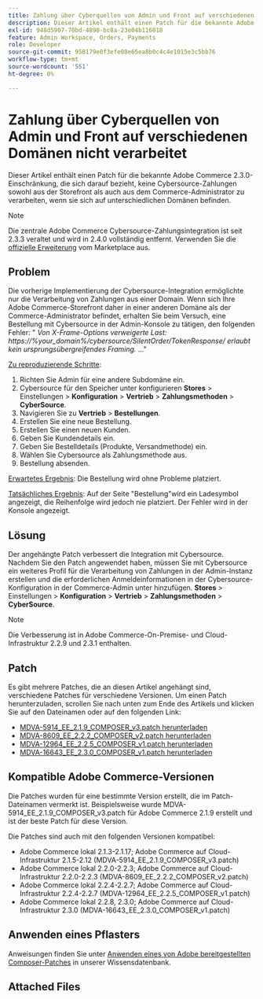 ```yaml
---
title: Zahlung über Cyberquellen von Admin und Front auf verschiedenen Domänen nicht verarbeitet
description: Dieser Artikel enthält einen Patch für die bekannte Adobe Commerce 2.3.0-Einschränkung, die sich darauf bezieht, keine Cybersource-Zahlungen sowohl aus der Storefront als auch aus dem Commerce-Administrator zu verarbeiten, wenn sie sich auf unterschiedlichen Domänen befinden.
exl-id: 948d5907-70bd-4890-bc8a-23e04b116018
feature: Admin Workspace, Orders, Payments
role: Developer
source-git-commit: 958179e0f3efe08e65ea8b0c4c4e1015e3c5bb76
workflow-type: tm+mt
source-wordcount: '551'
ht-degree: 0%

---
```


# Zahlung über Cyberquellen von Admin und Front auf verschiedenen Domänen nicht verarbeitet

Dieser Artikel enthält einen Patch für die bekannte Adobe Commerce 2.3.0-Einschränkung, die sich darauf bezieht, keine Cybersource-Zahlungen sowohl aus der Storefront als auch aus dem Commerce-Administrator zu verarbeiten, wenn sie sich auf unterschiedlichen Domänen befinden.

>[!NOTE]
>
>Die zentrale Adobe Commerce Cybersource-Zahlungsintegration ist seit 2.3.3 veraltet und wird in 2.4.0 vollständig entfernt. Verwenden Sie die [offizielle Erweiterung](https://marketplace.magento.com/cybersource-global-payment-management.html) vom Marketplace aus.

## Problem

Die vorherige Implementierung der Cybersource-Integration ermöglichte nur die Verarbeitung von Zahlungen aus einer Domain. Wenn sich Ihre Adobe Commerce-Storefront daher in einer anderen Domäne als der Commerce-Administrator befindet, erhalten Sie beim Versuch, eine Bestellung mit Cybersource in der Admin-Konsole zu tätigen, den folgenden Fehler: &quot; *Von X-Frame-Options verweigerte Last: https://%your\_domain%/cybersource/SilentOrder/TokenResponse/ erlaubt kein ursprungsübergreifendes Framing.* ...&quot;

<u>Zu reproduzierende Schritte</u>:

1. Richten Sie Admin für eine andere Subdomäne ein.
1. Cybersource für den Speicher unter konfigurieren **Stores** > Einstellungen > **Konfiguration** > **Vertrieb** > **Zahlungsmethoden** > **CyberSource**.
1. Navigieren Sie zu **Vertrieb** > **Bestellungen**.
1. Erstellen Sie eine neue Bestellung.
1. Erstellen Sie einen neuen Kunden.
1. Geben Sie Kundendetails ein.
1. Geben Sie Bestelldetails (Produkte, Versandmethode) ein.
1. Wählen Sie Cybersource als Zahlungsmethode aus.
1. Bestellung absenden.

<u>Erwartetes Ergebnis</u>: Die Bestellung wird ohne Probleme platziert.

<u>Tatsächliches Ergebnis</u>: Auf der Seite &quot;Bestellung&quot;wird ein Ladesymbol angezeigt, die Reihenfolge wird jedoch nie platziert. Der Fehler wird in der Konsole angezeigt.

## Lösung

Der angehängte Patch verbessert die Integration mit Cybersource. Nachdem Sie den Patch angewendet haben, müssen Sie mit Cybersource ein weiteres Profil für die Verarbeitung von Zahlungen in der Admin-Instanz erstellen und die erforderlichen Anmeldeinformationen in der Cybersource-Konfiguration in der Commerce-Admin unter hinzufügen. **Stores** > Einstellungen > **Konfiguration** > **Vertrieb** > **Zahlungsmethoden** > **CyberSource**.

>[!NOTE]
>
>Die Verbesserung ist in Adobe Commerce-On-Premise- und Cloud-Infrastruktur 2.2.9 und 2.3.1 enthalten.

## Patch

Es gibt mehrere Patches, die an diesen Artikel angehängt sind, verschiedene Patches für verschiedene Versionen. Um einen Patch herunterzuladen, scrollen Sie nach unten zum Ende des Artikels und klicken Sie auf den Dateinamen oder auf den folgenden Link:

* [MDVA-5914\_EE\_2.1.9\_COMPOSER\_v3.patch herunterladen](assets/MDVA-5914_EE_2.1.9_COMPOSER_v3.patch.zip)
* [MDVA-8609\_EE\_2.2.2\_COMPOSER\_v2.patch herunterladen](assets/MDVA-8609_EE_2.2.2_COMPOSER_v2.patch.zip)
* [MDVA-12964\_EE\_2.2.5\_COMPOSER\_v1.patch herunterladen](assets/MDVA-12964_EE_2.2.5_COMPOSER_v1.patch.zip)
* [MDVA-16643\_EE\_2.3.0\_COMPOSER\_v1.patch herunterladen](assets/MDVA-16643_EE_2.3.0_COMPOSER_v1.patch.zip)

## Kompatible Adobe Commerce-Versionen

Die Patches wurden für eine bestimmte Version erstellt, die im Patch-Dateinamen vermerkt ist. Beispielsweise wurde MDVA-5914\_EE\_2.1.9\_COMPOSER\_v3.patch für Adobe Commerce 2.1.9 erstellt und ist der beste Patch für diese Version.

Die Patches sind auch mit den folgenden Versionen kompatibel:

* Adobe Commerce lokal 2.1.3-2.1.17; Adobe Commerce auf Cloud-Infrastruktur 2.1.5-2.12 (MDVA-5914\_EE\_2.1.9\_COMPOSER\_v3.patch)
* Adobe Commerce lokal 2.2.0-2.2.3; Adobe Commerce auf Cloud-Infrastruktur 2.2.0-2.2.3 (MDVA-8609\_EE\_2.2.2\_COMPOSER\_v2.patch)
* Adobe Commerce lokal 2.2.4-2.2.7; Adobe Commerce auf Cloud-Infrastruktur 2.2.4-2.2.7 (MDVA-12964\_EE\_2.2.5\_COMPOSER\_v1.patch)
* Adobe Commerce lokal 2.2.8, 2.3.0; Adobe Commerce auf Cloud-Infrastruktur 2.3.0 (MDVA-16643\_EE\_2.3.0\_COMPOSER\_v1.patch)

## Anwenden eines Pflasters

Anweisungen finden Sie unter [Anwenden eines von Adobe bereitgestellten Composer-Patches](/help/how-to/general/how-to-apply-a-composer-patch-provided-by-magento.md) in unserer Wissensdatenbank.

## Attached Files
